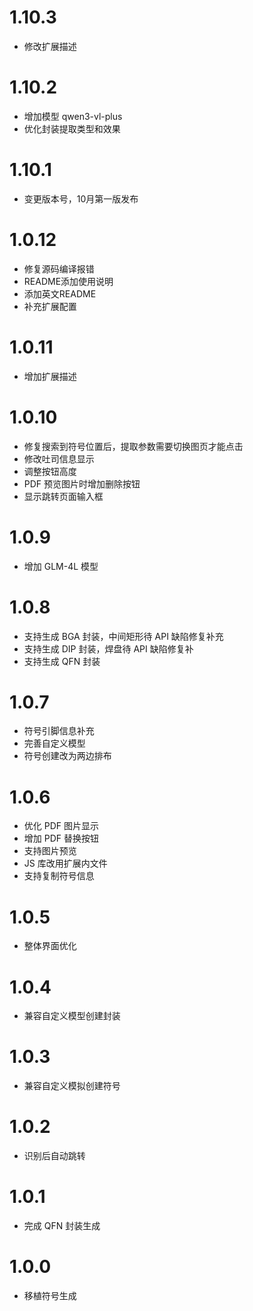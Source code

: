 # 1.10.3

- 修改扩展描述

# 1.10.2

- 增加模型 qwen3-vl-plus
- 优化封装提取类型和效果

# 1.10.1

- 变更版本号，10月第一版发布

# 1.0.12

- 修复源码编译报错
- README添加使用说明
- 添加英文README
- 补充扩展配置

# 1.0.11

- 增加扩展描述

# 1.0.10

- 修复搜索到符号位置后，提取参数需要切换图页才能点击
- 修改吐司信息显示
- 调整按钮高度
- PDF 预览图片时增加删除按钮
- 显示跳转页面输入框

# 1.0.9

- 增加 GLM-4L 模型

# 1.0.8

- 支持生成 BGA 封装，中间矩形待 API 缺陷修复补充
- 支持生成 DIP 封装，焊盘待 API 缺陷修复补
- 支持生成 QFN 封装

# 1.0.7

- 符号引脚信息补充
- 完善自定义模型
- 符号创建改为两边排布

# 1.0.6

- 优化 PDF 图片显示
- 增加 PDF 替换按钮
- 支持图片预览
- JS 库改用扩展内文件
- 支持复制符号信息

# 1.0.5

- 整体界面优化

# 1.0.4

- 兼容自定义模型创建封装

# 1.0.3

- 兼容自定义模拟创建符号

# 1.0.2

- 识别后自动跳转

# 1.0.1

- 完成 QFN 封装生成

# 1.0.0

- 移植符号生成
